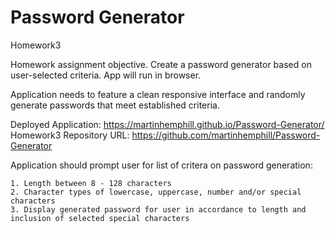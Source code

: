 # Password Generator
Homework3

Homework assignment objective. Create a password generator based on user-selected criteria. App will run in browser.

Application needs to feature a clean responsive interface and randomly generate passwords that meet established criteria.

Deployed Application: https://martinhemphill.github.io/Password-Generator/
Homework3 Repository URL: https://github.com/martinhemphill/Password-Generator

Application should prompt user for list of critera on password generation:

    1. Length between 8 - 128 characters
    2. Character types of lowercase, uppercase, number and/or special characters
    3. Display generated password for user in accordance to length and inclusion of selected special characters
